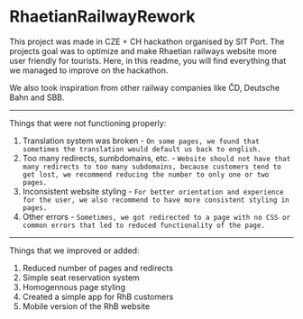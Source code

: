 # RhaetianRailwayRework

This project was made in CZE + CH hackathon organised by SIT Port. The projects goal was to optimize and make Rhaetian railways website more user friendly for tourists. Here, in this readme, you will find everything that we managed to improve on the hackathon.

We also took inspiration from other railway companies like ČD, Deutsche Bahn and SBB.

---

Things that were not functioning properly:
1. Translation system was broken - `On some pages, we found that sometimes the translation would default us back to english.`
2.  Too many redirects, sumbdomains, etc. - `Website should not have that many redirects to too many subdomains, because customers tend to get lost, we recommend reducing the number to only one or two pages.`
3. Inconsistent website styling - `For better orientation and experience for the user, we also recommend to have more consistent styling in pages.`
4. Other errors - `Sometimes, we got redirected to a page with no CSS or common errors that led to reduced functionality of the page.`

---

Things that we improved or added:
1. Reduced number of pages and redirects
2. Simple seat reservation system
3. Homogennous page styling
4. Created a simple app for RhB customers
5. Mobile version of the RhB website